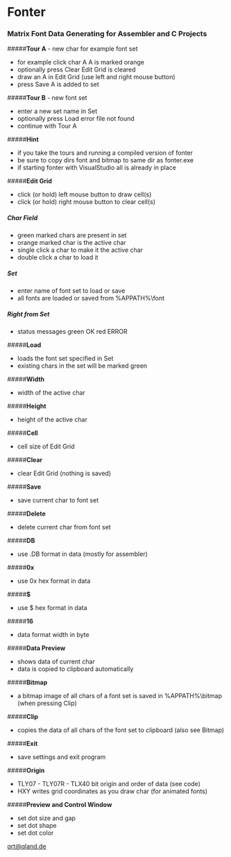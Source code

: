 # Fonter

### Matrix Font Data Generating for Assembler and C Projects

#####**Tour A** - new char for example font set
- for example click char A 
A is marked orange
- optionally press Clear 
Edit Grid is cleared
- draw an A in Edit Grid
(use left and right mouse button)
- press Save
A is added to set

#####**Tour B** - new font set
- enter a new set name in Set
- optionally press Load
error file not found
- continue with Tour A

#####**Hint**
- if you take the tours and running a compiled version of fonter
- be sure to copy dirs font and bitmap to same dir as fonter.exe
- if starting fonter with VisualStudio all is already in place

#####**Edit Grid**
- click (or hold) left mouse button to draw cell(s)
- click (or hold) right mouse button to clear cell(s)

##### **Char Field**
- green marked chars are present in set
- orange marked char is the active char
- single click a char to make it the active char
- double click a char to load it

##### **Set**
- enter name of font set to load or save
- all fonts are loaded or saved from %APPATH%\font

##### **Right from Set**

 - status messages
 green OK
 red ERROR

#####**Load**
- loads the font set specified in Set
- existing chars in the set will be marked green

#####**Width**
- width of the active char

#####**Height**

 - height of the active char

#####**Cell**

 - cell size of Edit Grid

#####**Clear**
- clear Edit Grid
(nothing is saved)

#####**Save**
- save current char to font set

#####**Delete**

 - delete current char from font set

#####**DB**
- use .DB format in data 
(mostly for assembler)

#####**0x**
- use 0x hex format in data

#####**$**
- use $ hex format in data

#####**16**
- data format width in byte

#####**Data Preview**
- shows data of current char
- data is copied to clipboard automatically

#####**Bitmap**
- a bitmap image of all chars of a font set is saved in %APPATH%\bitmap 
(when pressing Clip)

#####**Clip**
- copies the data of all chars of the font set to clipboard
(also see Bitmap)

#####**Exit**
- save settings and exit program

#####**Origin**
- TLY07 - TLY07R - TLX40
bit origin and order of data 
(see code)
- HXY
writes grid coordinates as you draw char
(for animated fonts)

#####**Preview and Control Window** 
- set dot size and gap
- set dot shape
- set dot color

[qrt@qland.de](mailto:qrt@qland.de)
